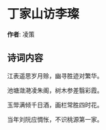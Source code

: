 # 丁家山访李璨

**作者**: 凌策

## 诗词内容

江表遥思岁月赊，幽寻胜迹对繁华。

池塘潋滟凌朱阁，树木参差翳彩霞。

玉斝满倾千日酒，画栏常胜四时花。

当年刘阮应惆怅，不识桃源第一家。

